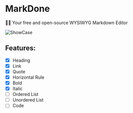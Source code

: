 # MarkDone

👨‍💻 Your free and open-source WYSIWYG Markdown Editor

![ShowCase](./art/showcase.gif)

## Features:
- [x] Heading
- [x] Link
- [x] Quote
- [x] Horizontal Rule
- [x] Bold 
- [x] Italic
- [ ] Ordered List
- [ ] Unordered List
- [ ] Code

